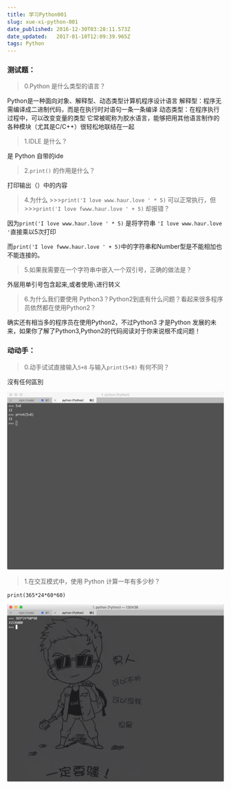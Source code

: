 ```yaml
---
title: 学习Python001
slug: xue-xi-python-001
date_published: 2016-12-30T03:28:11.573Z
date_updated:   2017-01-10T12:09:39.965Z
tags: Python
---
```


###  测试题：

> 0.Python 是什么类型的语言？

Python是一种面向对象、解释型、动态类型计算机程序设计语言
解释型：程序无需编译成二进制代码，而是在执行时对语句一条一条编译
动态类型：在程序执行过程中，可以改变变量的类型
它常被昵称为胶水语言，能够把用其他语言制作的各种模块（尤其是C/C++）很轻松地联结在一起

> 1.IDLE 是什么？

是 Python 自带的ide

>  2.`print()` 的作用是什么？

打印输出（）中的内容

>  4.为什么 >>>`print('I love www.haur.love ' * 5)` 可以正常执行，但 >>>`print('I love fwww.haur.love ' + 5)` 却报错？

因为`print('I love www.haur.love ' * 5)` 是将字符串 `'I love www.haur.love '`直接乘以5次打印

而`print('I love fwww.haur.love ' + 5)`中的字符串和Number型是不能相加也不能连接的。

>  5.如果我需要在一个字符串中嵌入一个双引号，正确的做法是？

外层用单引号包含起来,或者使用`\`进行转义

>  6.为什么我们要使用 Python3？Python2到底有什么问题？看起来很多程序员依然都在使用Python2？

确实还有相当多的程序员在使用Python2，不过Python3 才是Python 发展的未来，如果你了解了Python3,Python2的代码阅读对于你来说根不成问题！

### 动动手：

> 0.动手试试直接输入`5+8` 与输入`print(5+8)` 有何不同？

沒有任何區別

![](./images/A640665C-13E5-46FC-96D0-0FBD0984455C.png)

> 1.在交互模式中，使用 Python 计算一年有多少秒？

```
print(365*24*60*60)
```

![](./images/DCDEBF6D-6586-4541-B64F-4B4006C5D7BC.png)
